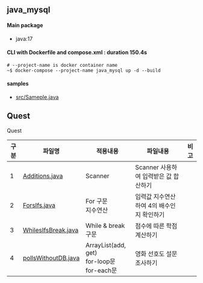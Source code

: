 ## java_mysql
#### Main package
- java:17

#### CLI with Dockerfile and compose.xml : duration 150.4s
```
# --project-name is docker container name
~$ docker-compose --project-name java_mysql up -d --build
```
#### samples
- [src/Sameple.java](./src/Sample.java)

## Quest
<detail>
<summary>Quest</summary>

|구분|파일명|적용내용|파일내용|비고|
|--|--|--|--|--|
|1|[Additions.java](./src/Additions.java)|Scanner|Scanner 사용하여 입력받은 값 합산하기||
|2|[ForsIfs.java](./src/ForsIfs.java)|For 구문 <br> 지수연산|입력값 지수연산하여 4의 배수인지 확인하기||
|3|[WhilesIfsBreak.java](./src/WhilesIfsBreak.java)|While & break 구문|점수에 따른 학점 계산하기||
|4|[pollsWithoutDB.java](./src/pollsWithoutDB.java)|ArrayList(add, get) <br> for-loop문 <br> for-each문|영화 선호도 설문조사하기||

</detail>